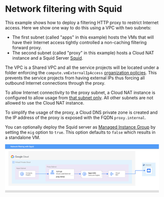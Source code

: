 # Network filtering with Squid

This example shows how to deploy a filtering HTTP proxy to restrict Internet access. Here we show one way to do this using a VPC with two subnets:

- The first subnet (called "apps" in this example) hosts the VMs that will have their Internet access tightly controlled a non-caching filtering forward proxy.
- The second subnet (called "proxy" in this example) hosts a Cloud NAT instance and a Squid Server [Squid](http://www.squid-cache.org/).

The VPC is a Shared VPC and all the service projects will be located under a folder enforcing the `compute.vmExternalIpAccess` [organization policies](https://cloud.google.com/resource-manager/docs/organization-policy/org-policy-constraints). This prevents the service projects from having external IPs thus forcing all outbound Internet connections through the proxy.

To allow Internet connectivity to the proxy subnet, a Cloud NAT instance is configured to allow usage from [that subnet only](https://cloud.google.com/nat/docs/using-nat#specify_subnet_ranges_for_nat). All other subnets are not allowed to use the Cloud NAT instance.

To simplify the usage of the proxy, a Cloud DNS private zone is created and the IP address of the proxy is exposed with the FQDN `proxy.internal`.

You can optionally deploy the Squid server as [Managed Instance Group](https://cloud.google.com/compute/docs/instance-groups) by setting the `mig` option to `true`. This option defaults to `false` which results in a standalone VM.

![High-level diagram](squid.png "High-level diagram")
